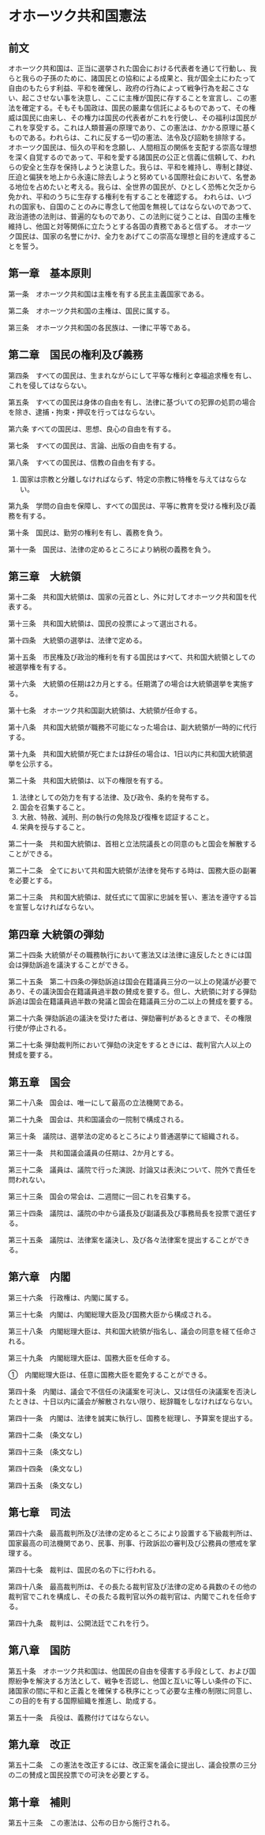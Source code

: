 # オホーツク共和国憲法

## 前文

オホーツク共和国は、正当に選挙された国会における代表者を通じて行動し、我らと我らの子孫のために、諸国民との協和による成果と、我が国全土にわたって自由のもたらす利益、平和を確保し、政府の行為によって戦争行為を起こさない、起こさせない事を決意し、ここに主権が国民に存することを宣言し、この憲法を確定する。そもそも国政は、国民の厳粛な信託によるものであって、その権威は国民に由来し、その権力は国民の代表者がこれを行使し、その福利は国民がこれを享受する。これは人類普遍の原理であり、この憲法は、かかる原理に基くものである。われらは、これに反する一切の憲法、法令及び詔勅を排除する。
オホーツク国民は、恒久の平和を念願し、人間相互の関係を支配する崇高な理想を深く自覚するのであって、平和を愛する諸国民の公正と信義に信頼して、われらの安全と生存を保持しようと決意した。我らは、平和を維持し、専制と隷従、圧迫と偏狭を地上から永遠に除去しようと努めている国際社会において、名誉ある地位を占めたいと考える。我らは、全世界の国民が、ひとしく恐怖と欠乏から免かれ、平和のうちに生存する権利を有することを確認する。
われらは、いづれの国家も、自国のことのみに専念して他国を無視してはならないのであつて、政治道徳の法則は、普遍的なものであり、この法則に従うことは、自国の主権を維持し、他国と対等関係に立たうとする各国の責務であると信ずる。
オホーツク国民は、国家の名誉にかけ、全力をあげてこの崇高な理想と目的を達成することを誓う。

## 第一章　基本原則
第一条　オホーツク共和国は主権を有する民主主義国家である。

第二条　オホーツク共和国の主権は、国民に属する。

第三条　オホーツク共和国の各民族は、一律に平等である。

## 第二章　国民の権利及び義務

第四条　すべての国民は、生まれながらにして平等な権利と幸福追求権を有し、これを侵してはならない。

第五条　すべての国民は身体の自由を有し、法律に基づいての犯罪の処罰の場合を除き、逮捕・拘束・押収を行ってはならない。

第六条 すべての国民は、思想、良心の自由を有する。

第七条　すべての国民は、言論、出版の自由を有する。

第八条　すべての国民は、信教の自由を有する。

1. 国家は宗教と分離しなければならず、特定の宗教に特権を与えてはならない。

第九条　学問の自由を保障し、すべての国民は、平等に教育を受ける権利及び義務を有する。

第十条　国民は、勤労の権利を有し、義務を負う。

第十一条　国民は、法律の定めるところにより納税の義務を負う。

## 第三章　大統領
第十二条　共和国大統領は、国家の元首とし、外に対してオホーツク共和国を代表する。

第十三条　共和国大統領は、国民の投票によって選出される。

第十四条　大統領の選挙は、法律で定める。

第十五条　市民権及び政治的権利を有する国民はすべて、共和国大統領としての被選挙権を有する。

第十六条　大統領の任期は2カ月とする。任期満了の場合は大統領選挙を実施する。

第十七条　オホーツク共和国副大統領は、大統領が任命する。

第十八条　共和国大統領が職務不可能になった場合は、副大統領が一時的に代行する。

第十九条　共和国大統領が死亡または辞任の場合は、1日以内に共和国大統領選挙を公示する。

第二十条　共和国大統領は、以下の権限を有する。
1. 法律としての効力を有する法律、及び政令、条約を発布する。
2. 国会を召集すること。
3. 大赦、特赦、減刑、刑の執行の免除及び復権を認証すること。
4. 栄典を授与すること。

第二十一条　共和国大統領は、首相と立法院議長との同意のもと国会を解散することができる。

第二十二条　全てにおいて共和国大統領が法律を発布する時は、国務大臣の副署を必要とする。

第二十三条　共和国大統領は、就任式にて国家に忠誠を誓い、憲法を遵守する旨を宣誓しなければならない。

## 第四章 大統領の弾劾
第二十四条 大統領がその職務執行において憲法又は法律に違反したときには国会は弾劾訴追を議決することができる。

第二十五条　第二十四条の弾劾訴追は国会在籍議員三分の一以上の発議が必要であり、その議決国会在籍議員過半数の賛成を要する。但し、大統領に対する弾劾訴追は国会在籍議員過半数の発議と国会在籍議員三分の二以上の賛成を要する。

第二十六条 弾劾訴追の議決を受けた者は、弾劾審判があるときまで、その権限行使が停止される。

第二十七条 弾劾裁判所において弾劾の決定をするときには、裁判官六人以上の賛成を要する。

## 第五章　国会

第二十八条　国会は、唯一にして最高の立法機関である。

第二十九条　国会は、共和国議会の一院制で構成される。

第三十条　議院は、選挙法の定めるところにより普通選挙にて組織される。

第三十一条　共和国議会議員の任期は、2か月とする。

第三十二条　議員は、議院で行った演説、討論又は表決について、院外で責任を問われない。

第三十三条　国会の常会は、二週間に一回これを召集する。

第三十四条　議院は、議院の中から議長及び副議長及び事務局長を投票で選任する。

第三十五条　議院は、法律案を議決し、及び各々法律案を提出することができる。

## 第六章　内閣

第三十六条　行政権は、内閣に属する。

第三十七条　内閣は、内閣総理大臣及び国務大臣から構成される。

第三十八条　内閣総理大臣は、共和国大統領が指名し、議会の同意を経て任命される。

第三十九条　内閣総理大臣は、国務大臣を任命する。

①　内閣総理大臣は、任意に国務大臣を罷免することができる。

第四十条　内閣は、議会で不信任の決議案を可決し、又は信任の決議案を否決したときは、十日以内に議会が解散されない限り、総辞職をしなければならない。

第四十一条　内閣は、法律を誠実に執行し、国務を総理し、予算案を提出する。

第四十二条　(条文なし)

第四十三条　(条文なし)

第四十四条　(条文なし)

第四十五条　(条文なし)

## 第七章　司法

第四十六条　最高裁判所及び法律の定めるところにより設置する下級裁判所は、国家最高の司法機関であり、民事、刑事、行政訴訟の審判及び公務員の懲戒を掌理する。

第四十七条　裁判は、国民の名の下に行われる。

第四十八条　最高裁判所は、その長たる裁判官及び法律の定める員数のその他の裁判官でこれを構成し、その長たる裁判官以外の裁判官は、内閣でこれを任命する。

第四十九条　裁判は、公開法廷でこれを行う。

## 第八章　国防

第五十条　オホーツク共和国は、他国民の自由を侵害する手段として、および国際紛争を解決する方法として、戦争を否認し、他国と互いに等しい条件の下に、諸国家の間に平和と正義とを確保する秩序にとって必要な主権の制限に同意し、この目的を有する国際組織を推進し、助成する。

第五十一条　兵役は、義務付けてはならない。

## 第九章　改正

第五十二条　この憲法を改正するには、改正案を議会に提出し、議会投票の三分の二の賛成と国民投票での可決を必要とする。

## 第十章　補則

第五十三条　この憲法は、公布の日から施行される。
